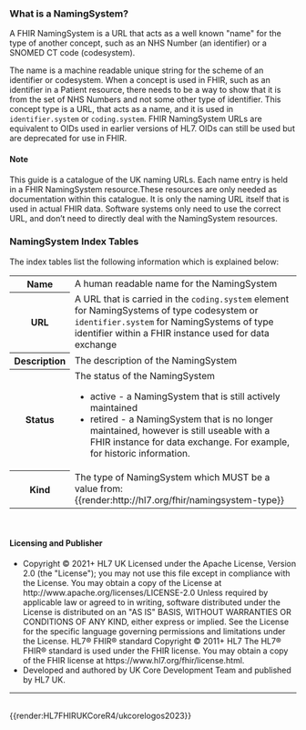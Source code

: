 ### What is a NamingSystem?
A FHIR NamingSystem is a URL that acts as a well known "name" for the type of another concept, such as an NHS Number (an identifier) or a SNOMED CT code (codesystem). 

The name is a machine readable unique string for the scheme of an identifier or codesystem. When a concept is used in FHIR, such as an identifier in a Patient resource, there needs to be a way to show that it is from the set of NHS Numbers and not some other type of identifier. This concept type is a URL, that acts as a name, and it is used in `identifier.system` or `coding.system`. FHIR NamingSystem URLs are equivalent to OIDs used in earlier versions of HL7. OIDs can still be used but are deprecated for use in FHIR.


<div markdown="span" class="alert alert-warning" role="alert"><i class="fa fa-information"></i><h4 id="I1">Note</h4>
 This guide is a catalogue of the UK naming URLs. Each name entry is held in a FHIR NamingSystem resource.These resources are only needed as documentation within this catalogue. It is only the naming URL itself that is used in actual FHIR data. Software systems only need to use the correct URL, and don’t need to directly deal with the NamingSystem resources.
</div> 

### NamingSystem Index Tables
The index tables list the following information which is explained below:

<table class="assets">
<tr>
<th>Name</th>
<td>A human readable name for the NamingSystem</td>
</tr>
<tr>
<th>URL</th>
<td>A URL that is carried in the <code>coding.system</code> element for NamingSystems of type codesystem or <code>identifier.system</code> for NamingSystems of type identifier within a FHIR instance used for data exchange</td>
</tr>
<tr>
<th>Description</th>
<td>The description of the NamingSystem</td>
</tr>
<tr>
<th>Status</th>
<td>The status of the NamingSystem <ul>
<li>active - a NamingSystem that is still actively maintained</li>
<li>retired - a NamingSystem that is no longer maintained, however is still useable with a FHIR instance for data exchange. For example, for historic information.</li>
</ul></td>
</tr>
<tr>
<th>Kind</th>
<td>The type of NamingSystem which MUST be a value from: {{render:http://hl7.org/fhir/namingsystem-type}}</td>
</tr>
<tr>

</table>

<br/>

<div markdown="span" class="alert alert-warning" role="alert"><i class="fa fa-information"></i><h4 id="I1">Licensing and Publisher</h4>
<ul>
<li> 
Copyright &#169; 2021+ HL7 UK Licensed under the Apache License, Version 2.0 (the &quot;License&quot;); you may not use this file except in compliance with the License. You may obtain a copy of the License at  http://www.apache.org/licenses/LICENSE-2.0 Unless required by applicable law or agreed to in writing, software distributed under the License is distributed on an &quot;AS IS&quot; BASIS, WITHOUT WARRANTIES OR CONDITIONS OF ANY KIND, either express or implied. See the License for the specific language governing permissions and limitations under the License. HL7&#174; FHIR&#174; standard Copyright &#169; 2011+ HL7 The HL7&#174; FHIR&#174; standard is used under the FHIR license. You may obtain a copy of the FHIR license at  https://www.hl7.org/fhir/license.html.
<li>
Developed and authored by UK Core Development Team and published by HL7 UK.
</ul>
</div> 

---
<br/>
{{render:HL7FHIRUKCoreR4/ukcorelogos2023}}
